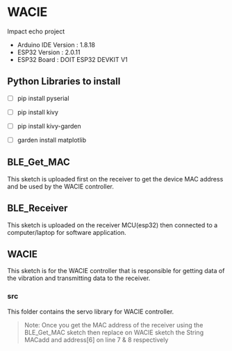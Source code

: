 # WACIE

Impact echo project

- Arduino IDE Version : 1.8.18
- ESP32 Version : 2.0.11
- ESP32 Board : DOIT ESP32 DEVKIT V1

## Python Libraries to install

- [ ] pip install pyserial

- [ ] pip install kivy

- [ ] pip install kivy-garden

- [ ] garden install matplotlib

## BLE_Get_MAC

This sketch is uploaded first on the receiver to get the device MAC address and be used by the WACIE controller.

## BLE_Receiver

This sketch is uploaded on the receiver MCU(esp32) then connected to a computer/laptop for software application.

## WACIE

This sketch is for the WACIE controller that is responsible for getting data of the vibration and transmitting data to the receiver.

### src

This folder contains the servo library for WACIE controller.

> Note: Once you get the MAC address of the receiver using the BLE_Get_MAC sketch then replace on WACIE sketch the String MACadd and address[6] on line 7 & 8 respectively

